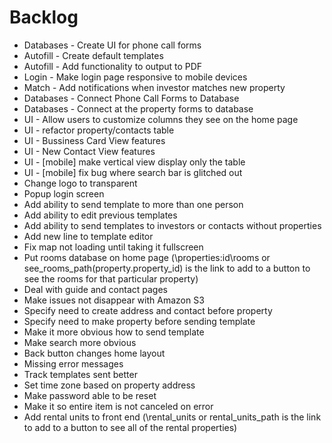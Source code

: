 Backlog
=======

* Databases - Create UI for phone call forms
* Autofill - Create default templates
* Autofill - Add functionality to output to PDF
* Login - Make login page responsive to mobile devices
* Match - Add notifications when investor matches new property
* Databases - Connect Phone Call Forms to Database
* Databases - Connect at the property forms to database
* UI - Allow users to customize columns they see on the home page
* UI - refactor property/contacts table
* UI - Bussiness Card View features
* UI - New Contact View features
* UI - [mobile] make vertical view display only the table
* UI - [mobile] fix bug where search bar is glitched out
* Change logo to transparent
* Popup login screen
* Add ability to send template to more than one person
* Add ability to edit previous templates
* Add ability to send templates to investors or contacts without properties
* Add new line to template editor
* Fix map not loading until taking it fullscreen
* Put rooms database on home page (\properties\:id\rooms or see\_rooms\_path(property.property_id) is the link to add to a button to see the rooms for that particular property)
* Deal with guide and contact pages
* Make issues not disappear with Amazon S3
* Specify need to create address and contact before property
* Specify need to make property before sending template
* Make it more obvious how to send template
* Make search more obvious
* Back button changes home layout
* Missing error messages
* Track templates sent better
* Set time zone based on property address
* Make password able to be reset
* Make it so entire item is not canceled on error
* Add rental units to front end (\rental\_units or rental\_units\_path is the link to add to a button to see all of the rental properties)

